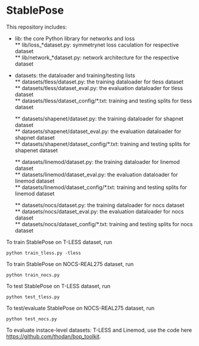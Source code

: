 # StablePose

This repository includes:  
* lib: the core Python library for networks and loss  
  ** lib/loss_*dataset.py: symmetrynet loss caculation for respective dataset  
  ** lib/network_*dataset.py: network architecture for the respective dataset  

* datasets: the dataloader and training/testing lists  
  ** datasets/tless/dataset.py: the training dataloader for tless dataset  
  ** datasets/tless/dataset_eval.py: the evaluation dataloader for tless dataset  
  ** datasets/tless/dataset_config/*.txt: training and testing splits for tless dataset

  ** datasets/shapenet/dataset.py: the training dataloader for shapnet dataset  
  ** datasets/shapenet/dataset_eval.py: the evaluation dataloader for shapnet dataset  
  ** datasets/shapenet/dataset_config/*.txt: training and testing splits for shapenet dataset 

  ** datasets/linemod/dataset.py: the training dataloader for linemod dataset  
  ** datasets/linemod/dataset_eval.py: the evaluation dataloader for linemod dataset  
  ** datasets/linemod/dataset_config/*.txt: training and testing splits for linemod dataset

  ** datasets/nocs/dataset.py: the training dataloader for nocs dataset  
  ** datasets/nocs/dataset_eval.py: the evaluation dataloader for nocs dataset  
  ** datasets/nocs/dataset_config/*.txt: training and testing splits for nocs dataset

To train StablePose on T-LESS dataset, run
```
python train_tless.py -tless
```

To train StablePose on NOCS-REAL275 dataset, run 
```
python train_nocs.py
```

To test StablePose on T-LESS dataset, run 
```
python test_tless.py
```   
To test/evaluate StablePose on NOCS-REAL275 dataset, run 
```
python test_nocs.py
```


To evaluate instace-level datasets: T-LESS and Linemod, use the code here https://github.com/thodan/bop_toolkit.  
